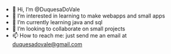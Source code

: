 - 👋 Hi, I’m @DuquesaDoVale
- 👀 I’m interested in learning to make webapps and small apps
- 🌱 I’m currently learning java and sql
- 💞️ I’m looking to collaborate on small projects
- 📫 How to reach me: just send me an email at duquesadovale@gmail.com

<!---
DuquesaDoVale/DuquesaDoVale is a ✨ special ✨ repository because its `README.md` (this file) appears on your GitHub profile.
You can click the Preview link to take a look at your changes.
--->

